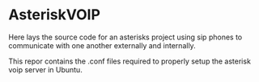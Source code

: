 # AsteriskVOIP

Here lays the source code for an asterisks project using sip phones to communicate with one another externally and internally.

This repor contains the .conf files required to properly setup the asterisk voip server in Ubuntu.
